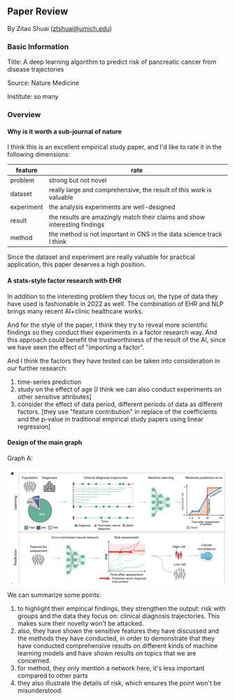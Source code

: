 ## Paper Review

By Zitao Shuai (ztshuai@umich.edu) 

### Basic Information

Title: A deep learning algorithm to predict risk of pancreatic cancer from disease trajectories

Source: Nature Medicine

Institute: so many

### Overview

#### Why is it worth a sub-journal of nature

I think this is an excellent empirical study paper, and I'd like to rate it in the following dimensions:

| feature    | rate                                                         |
| ---------- | ------------------------------------------------------------ |
| problem    | strong but not novel                                         |
| dataset    | really large and comprehensive, the result of this work is valuable |
| experiment | the analysis experiments are well-designed                   |
| result     | the results are amazingly match their claims and show interesting findings |
| method     | the method is not important in CNS in the data science track I think |

Since the dataset and experiment are really valuable for practical application, this paper deserves a high position.

#### A stats-style factor research with EHR

In addition to the interesting problem they focus on, the type of data they have used is fashionable in 2022 as well. The combination of EHR and NLP brings many recent AI+clinic healthcare works. 

And for the style of the paper, I think they try to reveal more scientific findings so they conduct their experiments in a factor research way. And this approach could benefit the trustworthiness of the result of the AI, since we have seen the effect of "importing a factor".

And I think the factors they have tested can be taken into consideration in our further research:

1. time-series prediction
2. study on the effect of age [I think we can also conduct experiments on other sensitive attributes]
3. consider the effect of data period, different periods of data as different factors. [they use "feature contribution" in replace of the coefficients and the p-value in traditional empirical study papers using linear regression]

#### Design of the main graph

Graph A:

![image-20231128011122718](asset/image-20231128011122718.png)



We can summarize some points:

1. to highlight their empirical findings, they strengthen the output: risk with groups and the data they focus on: clinical diagnosis trajectories. This makes sure their novelty won't be attacked. 
2. also, they have shown the sensitive features they have discussed and the methods they have conducted, in order to demonstrate that they have conducted comprehensive results on different kinds of machine learning models and have shown results on topics that we are concerned.
3. for method, they only mention a network here, it's less important compared to other parts
4. they also illustrate the details of risk, which ensures the point won't be misunderstood.
